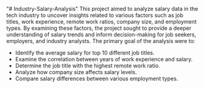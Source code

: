 "# Industry-Salary-Analysis" 
This project aimed to analyze salary data in the tech industry to uncover insights related to various factors such as job titles, work experience, remote work ratios, company size, and employment types. By examining these factors, the project sought to provide a deeper understanding of salary trends and inform decision-making for job seekers, employers, and industry analysts.
The primary goal of the analysis were to:
* Identify the average salary for top 10 different job titles.
* Examine the correlation between years of work experience and salary.
* Determine the job title with the highest remote work ratio.
* Analyze how company size affects salary levels.
* Compare salary differences between various employment types.
